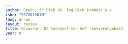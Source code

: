 ```yaml
---
author: Bruin, ir Dick de, ing Dick Hamhuis e.a.
isbn: "9072010019"
lang: en-us
layout: review
title: Ooievaar, De toekomst van het rievierengebied
year: 0
---
```

